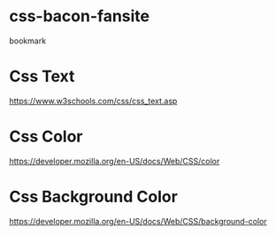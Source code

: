 # css-bacon-fansite
bookmark
# Css Text
https://www.w3schools.com/css/css_text.asp
# Css Color
https://developer.mozilla.org/en-US/docs/Web/CSS/color
# Css Background Color
https://developer.mozilla.org/en-US/docs/Web/CSS/background-color

